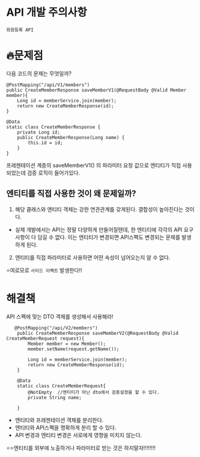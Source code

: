 # API 개발 주의사항
`회원등록 API`
# 🔥문제점 
다음 코드의 문제는 무엇일까?
```
@PostMapping("/api/V1/members")
public CreateMemberResponse saveMemberV1(@RequestBody @Valid Member member){
    Long id = memberService.join(member);
    return new CreateMemberResponse(id);
}

@Data
static class CreateMemberResponse {
    private Long id;
    public CreateMemberResponse(Long name) {
        this.id = id;
    }
}
```
프레젠테이션 계층의 saveMemberV1() 의 파라미터 요청 값으로 엔티티가 직접 사용되었는데 검증 로직이 들어가있다.

## 엔티티를 직접 사용한 것이 왜 문제일까?
1. 해당 클래스와 엔티티 객체는 강한 연관관계를 갖게된다. 결합성이 높아진다는 것이다.
- 실제 개발에서는 API는 정말 다양하게 만들어질텐데, 한 엔티티에 각각의 API 요구사항이 다 담길 수 없다.
이는 엔티티가 변경되면 API스펙도 변경되는 문제를 발생하게 된다. 

2. 엔티티를 직접 파라미터로 사용하면 어떤 속성이 넘어오는지 알 수 없다.

⭐여로모로 `사이드 이펙트` 발생한다!!

# 해결책
API 스펙에 맞는 DTO 객체를 생성해서 사용해라!
```
   @PostMapping("/api/V2/members")
    public CreateMemberResponse saveMemberV2(@RequestBody @Valid CreateMemberRequest request){
        Member member = new Member();
        member.setName(request.getName());

        Long id = memberService.join(member);
        return new CreateMemberResponse(id);
    }
    
    @Data
    static class CreateMemberRequest{
        @NotEmpty  //엔티티가 아닌 dto에서 검증설정을 할 수 있다.
        private String name;

    }
```
- 엔티티와 프레젠테이션 객체를 분리한다.
- 엔티티와 API스펙을 명확하게 분리 할 수 있다.
- API 변경과 엔티티 변경은 서로에게 영향을 미치지 않는다.

⭐⭐엔티티를 외부에 노출하거나 파라미터로 받는 것은 하지말자!!!!!!!!

